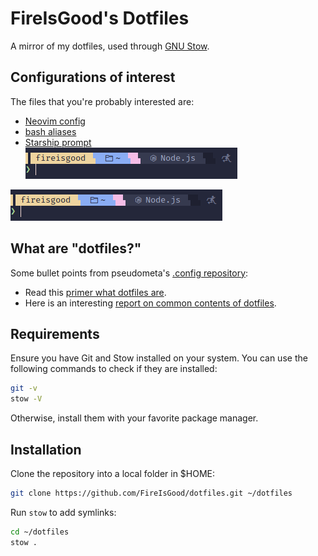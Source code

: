 # FireIsGood's Dotfiles

A mirror of my dotfiles, used through [GNU Stow](https://www.gnu.org/software/stow/).

## Configurations of interest

The files that you're probably interested are:

- [Neovim config](/.config/nvim/)
- [bash aliases](.bash_aliases)
- [Starship prompt](/.config/starship.toml)  
  ![starship prompt](/stow/starship_prompt.png)

![](/stow/starship_prompt.png)

## What are "dotfiles?"

Some bullet points from pseudometa's [.config repository](https://github.com/chrisgrieser/.config):

- Read this [primer what dotfiles are](https://www.freecodecamp.org/news/dotfiles-what-is-a-dot-file-and-how-to-create-it-in-mac-and-linux/).
- Here is an interesting [report on common contents of dotfiles](https://github.com/Kharacternyk/dotcommon).

## Requirements

Ensure you have Git and Stow installed on your system. You can use the following commands to check if they are
installed:

```bash
git -v
stow -V
```

Otherwise, install them with your favorite package manager.

## Installation

Clone the repository into a local folder in $HOME:

```bash
git clone https://github.com/FireIsGood/dotfiles.git ~/dotfiles
```

Run `stow` to add symlinks:

```bash
cd ~/dotfiles
stow .
```
